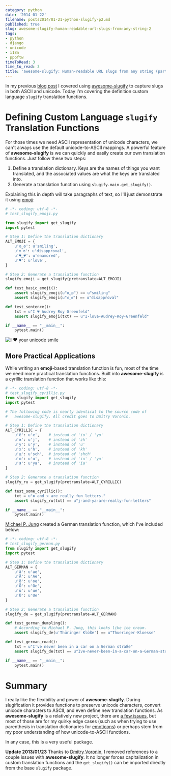 ```yaml
---
category: python
date: '2014-01-22'
filename: posts2014/01-21-python-slugify-p2.md
published: true
slug: awesome-slugify-human-readable-url-slugs-from-any-string-2
tags:
- python
- django
- unicode
- i18n
- ppoftw
timeToRead: 3
time_to_read: 3
title: 'awesome-slugify: Human-readable URL slugs from any string (part 2)'
---
```


In my previous [blog
post](https://pydanny.com/awesome-slugify-human-readable-url-slugs-from-any-string.html)
I covered using
[awesome-slugify](https://pypi.python.org/pypi/awesome-slugify) to
capture slugs in both ASCII and unicode. Today I'm covering the
definition custom language `slugify` translation functions.

Defining Custom Language `slugify` Translation Functions
========================================================

For those times we need ASCII representation of unicode characters, we
can't always use the default unicode-to-ASCII mappings. A powerful
feature of **awesome-slugify** is we can quickly and easily create our
own translation functions. Just follow these two steps:

1.  Define a translation dictionary. Keys are the names of things you
    want translated, and the associated values are what the keys are
    translated into.
2.  Generate a translation function using `slugify.main.get_slugify()`.

Explaining this in depth will take paragraphs of text, so I'll just
demonstrate it using [emoji](https://en.wikipedia.org/wiki/Emoji):

``` python
# -*- coding: utf-8 -*-
# test_slugify_emoji.py

from slugify import get_slugify
import pytest

# Step 1: Define the translation dictionary
ALT_EMOJI = {
    u'ʘ‿ʘ': u'smiling',
    u'ಠ_ಠ': u'disapproval',
    u'♥‿♥': u'enamored',
    u'♥': u'love',
}

# Step 2: Generate a translation function
slugify_emoji = get_slugify(pretranslate=ALT_EMOJI)

def test_basic_emoji():
    assert slugify_emoji(u"ʘ‿ʘ") == u"smiling"
    assert slugify_emoji(u"ಠ_ಠ") == u"disapproval"

def test_sentence():
    txt = u"I ♥ Audrey Roy Greenfeld"
    assert slugify_emoji(txt) == u"I-love-Audrey-Roy-Greenfeld"

if __name__ == "__main__":
    pytest.main()
```

![I ♥ your unicode smile](https://s3.amazonaws.com/pydanny/i-♥-your-unicode-smile.png)

More Practical Applications
---------------------------

While writing an **emoji**-based translation function is fun, most of
the time we need more practical translation functions. Built into
**awesome-slugify** is a cyrillic translation function that works like
this:

``` python
# -*- coding: utf-8 -*-
# test_slugify_cyrillic.py
from slugify import get_slugify
import pytest

# The following code is nearly identical to the source code of
#   awesome-slugify. All credit goes to Dmitry Voronin.

# Step 1: Define the translation dictionary
ALT_CYRILLIC = {
    u'ё': u'e',    # instead of 'io' / 'yo'
    u'ж': u'j',    # instead of 'zh'
    u'у': u'y',    # instead of 'u'
    u'х': u'h',    # instead of 'kh'
    u'щ': u'sch',  # instead of 'shch'
    u'ю': u'u',    # instead of 'iu' / 'yu'
    u'я': u'ya',   # instead of 'ia'
}

# Step 2: Generate a translation function
slugify_ru = get_slugify(pretranslate=ALT_CYRILLIC)

def test_some_cyrillic():
    txt = u"ж and я are really fun letters."
    assert slugify_ru(txt) == u"j-and-ya-are-really-fun-letters"

if __name__ == "__main__":
    pytest.main()
```

[Michael P. Jung](http://bikeshedder.com/) created a German translation
function, which I've included below:

``` python
# -*- coding: utf-8 -*-
# test_slugify_german.py
from slugify import get_slugify
import pytest

# Step 1: Define the translation dictionary
ALT_GERMAN = {
    u'ä': u'ae',
    u'Ä': u'Ae',
    u'ö': u'oe',
    u'Ö': u'Oe',
    u'ü': u'ue',
    u'Ü': u'Ue'
}

# Step 2: Generate a translation function
slugify_de = get_slugify(pretranslate=ALT_GERMAN)

def test_german_dumpling():
    # According to Michael P. Jung, this looks like ice cream.
    assert slugify_de(u'Thüringer Klöße') == u"Thueringer-Kloesse"

def test_german_road():
    txt = u"I've never been in a car on a German straße"
    assert slugify_de(txt) == u"Ive-never-been-in-a-car-on-a-German-strasse"

if __name__ == "__main__":
    pytest.main()
```

Summary
=======

I really like the flexibility and power of **awesome-slugify**. During
slugification it provides functions to preserve unicode characters,
convert unicode characters to ASCII, and even define new translation
functions. As **awesome-slugify** is a relatively new project, there are
[a few issues](https://github.com/dimka665/awesome-slugify/issues), but
most of those are for my quirky edge cases (such as when trying to use
parenthesis in translation dictionaries for
[emoticons](https://en.wikipedia.org/wiki/Emoticons)) or perhaps stem
from my poor understanding of how unicode-to-ASCII functions.

In any case, this is a very useful package.

**Update 2013/01/23** Thanks to [Dmitry
Voronin](https://github.com/dimka665), I removed references to a couple
issues with **awesome-slugify**. It no longer forces capitalization in
custom translation functions and the `get_slugify()` can be imported
directly from the base `slugify` package.
